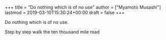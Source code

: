 +++
title = "Do nothing which is of no use"
author = ["Myamoto Musashi"]
lastmod = 2019-03-10T15:30:24+00:00
draft = false
+++

Do nothing which is of no use.

Step by step walk the ten thousand mile road
